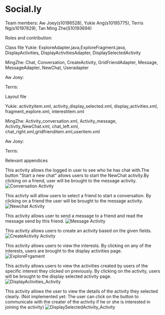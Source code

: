 # Social.ly

Team members: Aw Joey(s10196528), Yukie Ang(s10195775), Terris Ng(s10197829), Tan Ming Zhe(S10193694)

Roles and contribution:

Class file
Yukie: ExploreAdapter.java,ExploreFragment.java, DisplayActivities, DisplayActivitiesAdapter, DisplaySelectedActivity

MingZhe: Chat, Conversation, CreateActivity, GridFriendAdapter, Message, MessageAdapter, NewChat, Useradapter

Aw Joey:

Terris:

Layout file

Yukie: activityitem.xml, activity_display_selected.xml, display_activities.xml, fragment_explore.xml, interestitem.xml

MingZhe: Activity_conversation.xml, Activity_message, Activity_NewChat.xml, chat_left.xml, chat_right.xml,gridfrienditem.xml,useritem.xml

Aw Joey:

Terris:


Relevant appendices

This activity allows the logged in user to see who he has chat with.The button "Start a new chat" allows users to start the NewChat activity.By clicking on a friend, user will be brought to the message activity.
![Conversation Activity](Images/Screenshot_20200607_132748_sg.MAD.socially.jpg)

This activty will allow users to select a friend to start a conversation. By clicking on a friend the user will be brought to the message activity. 
![Newchat Activity](Images/Screenshot_20200607_161231_sg.MAD.socially.jpg)

This activity allows user to send a message to a friend and read the message send by this friend.
![Message Activity](Images/Screenshot_20200607_132832_sg.MAD.socially.jpg)

This activity allows users to create an activity based on the given fields.
![CreateActivity Activity](Images/Screenshot_20200607_132852_sg.MAD.socially.jpg)

This activity allows users to view the interests. By clicking on any of the interests, users are brought to the display activities page.
![ExploreFrgament](Images/Screenshot%20(166).png)

This activity allows users to view the activities created by users of the specific interest they clicked on previously. By clicking on the activity, users will be brought to the display selected activity page.
![DisplayActivities_Activity](Images/Screenshot%20(167).png)

This activity allows the user to view the details of the activity they selected clearly.
(Not implemented yet: The user can click on the button to communicate with the creater of the activity if he or she is interested in joining the activity)
![DisplaySelectedActivity_Activity](Images/Screenshot%20(168).png)
